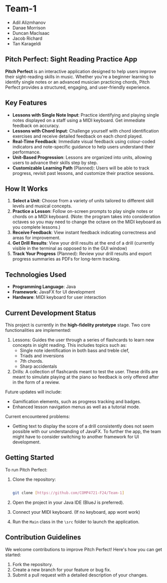 # Team-1

- Adil Alizmhanov
- Danae Morrison
- Duncan MacIsaac
- Jacob Richard
- Tan Karageldi

## Pitch Perfect: Sight Reading Practice App

**Pitch Perfect** is an interactive application designed to help users improve their sight-reading skills in music. Whether you're a beginner learning to identify single notes or an advanced musician practicing chords, Pitch Perfect provides a structured, engaging, and user-friendly experience.

## Key Features

- **Lessons with Single Note Input**: Practice identifying and playing single notes displayed on a staff using a MIDI keyboard. Get immediate feedback on accuracy.
- **Lessons with Chord Input**: Challenge yourself with chord identification exercises and receive detailed feedback on each chord played.
- **Real-Time Feedback**: Immediate visual feedback using colour-coded indicators and note-specific guidance to help users understand their performance.
- **Unit-Based Progression**: Lessons are organized into units, allowing users to advance their skills step by step.
- **Customizable Learning Path** (Planned): Users will be able to track progress, revisit past lessons, and customize their practice sessions.

## How It Works

1. **Select a Unit**: Choose from a variety of units tailored to different skill levels and musical concepts.
2. **Practice a Lesson**: Follow on-screen prompts to play single notes or chords on a MIDI keyboard. (Note: the program takes into consideration octaves so you may need to change the octave on the MIDI keyboard as you complete lessons.)
3. **Receive Feedback**: View instant feedback indicating correctness and areas for improvement.
4. **Get Drill Results**: View your drill results at the end of a drill (currently visible in the terminal as opposed to in the GUI window)
6. **Track Your Progress** (Planned): Review your drill results and export progress summaries as PDFs for long-term tracking.

## Technologies Used

- **Programming Language**: Java
- **Framework**: JavaFX for UI development
- **Hardware**: MIDI keyboard for user interaction

## Current Development Status

This project is currently in the **high-fidelity prototype** stage. Two core functionalities are implemented:

1. Lessons: Guides the user through a series of flashcards to learn new concepts in sight reading. This includes topics such as:
   - Single note identification in both bass and treble clef,
   - Triads and inversions
   - 7th chords.
   - Sharp accidentals
2. Drills: A collection of flashcards meant to test the user. These drills are meant to simulate playing at the piano so feedback is only offered after in the form of a review.

Future updates will include:

- Gamification elements, such as progress tracking and badges.
- Enhanced lesson navigation menus as well as a tutorial mode.

Current encountered problems:
- Getting text to display the score of a drill consistently does not seem possible with our understanding of JavaFX. To further the app, the team might have to consider switching to another framework for UI development.

## Getting Started

To run Pitch Perfect:

1. Clone the repository:

   ```bash

   git clone [https://github.com/COMP4721-F24/Team-1]
   ```

2. Open the project in your Java IDE (BlueJ is preferred).
3. Connect your MIDI keyboard. (If no keyboard, app wont work)
4. Run the `Main` class in the `\src` folder to launch the application.


## Contribution Guidelines

We welcome contributions to improve Pitch Perfect! Here's how you can get started:

1. Fork the repository.
2. Create a new branch for your feature or bug fix.
3. Submit a pull request with a detailed description of your changes.
